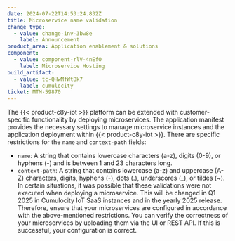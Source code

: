 ```yaml
---
date: 2024-07-22T14:53:24.832Z
title: Microservice name validation
change_type:
  - value: change-inv-3bw8e
    label: Announcement
product_area: Application enablement & solutions
component:
  - value: component-rlV-4nEfO
    label: Microservice Hosting
build_artifact:
  - value: tc-QHwMfWtBk7
    label: cumulocity
ticket: MTM-59870
---
```

The {{< product-c8y-iot >}} platform can be extended with customer-specific functionality by deploying microservices. The application manifest provides the necessary settings to manage microservice instances and the application deployment within {{< product-c8y-iot >}}. There are specific restrictions for the `name` and `context-path` fields:
- `name`: A string that contains lowercase characters (a-z), digits (0-9), or hyphens (-) and is between 1 and 23 characters long.
- `context-path`: A string that contains lowercase (a-z) and uppercase (A-Z) characters, digits, hyphens (-), dots (.), underscores (_), or tildes (~).
In certain situations, it was possible that these validations were not executed when deploying a microservice. This will be changed in Q1 2025 in Cumulocity IoT SaaS instances and in the yearly 2025 release. Therefore, ensure that your microservices are configured in accordance with the above-mentioned restrictions. You can verify the correctness of your microservices by uploading them via the UI or REST API. If this is successful, your configuration is correct.